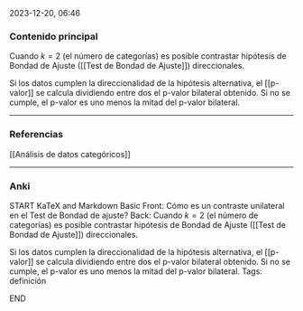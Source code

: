 2023-12-20, 06:46
### Contenido principal

Cuando $k = 2$ (el número de categorías) es posible contrastar hipótesis de Bondad de Ajuste ([[Test de Bondad de Ajuste]]) direccionales.

Si los datos cumplen la direccionalidad de la hipótesis alternativa, el [[p-valor]] se calcula dividiendo entre dos el p-valor bilateral obtenido. Si no se cumple, el p-valor es uno menos la mitad del p-valor bilateral.

--- 
### Referencias

[[Análisis de datos categóricos]]

---
### Anki

START
KaTeX and Markdown Basic
Front: Cómo es un contraste unilateral en el Test de Bondad de ajuste?
Back: Cuando $k = 2$ (el número de categorías) es posible contrastar hipótesis de Bondad de Ajuste ([[Test de Bondad de Ajuste]]) direccionales.

Si los datos cumplen la direccionalidad de la hipótesis alternativa, el [[p-valor]] se calcula dividiendo entre dos el p-valor bilateral obtenido. Si no se cumple, el p-valor es uno menos la mitad del p-valor bilateral.
Tags: definición
<!--ID: 1704112215933-->
END